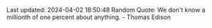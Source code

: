 Last updated: 2024-04-02 18:50:48
Random Quote: We don't know a millionth of one percent about anything. - Thomas Edison